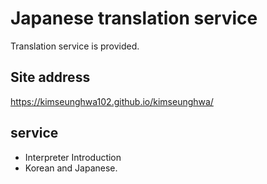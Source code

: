# Japanese translation service
Translation service is provided.

## Site address

https://kimseunghwa102.github.io/kimseunghwa/


## service
* Interpreter Introduction
* Korean and Japanese.
